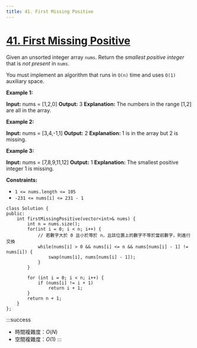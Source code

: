 ```yaml
---
title: 41. First Missing Positive
---
```


# [41\. First Missing Positive](https://leetcode.com/problems/first-missing-positive/)

Given an unsorted integer array `nums`. Return the _smallest positive integer_ that is _not present_ in `nums`.

You must implement an algorithm that runs in `O(n)` time and uses `O(1)` auxiliary space.

**Example 1:**

**Input:** nums = \[1,2,0\]
**Output:** 3
**Explanation:** The numbers in the range \[1,2\] are all in the array.

**Example 2:**

**Input:** nums = \[3,4,-1,1\]
**Output:** 2
**Explanation:** 1 is in the array but 2 is missing.

**Example 3:**

**Input:** nums = \[7,8,9,11,12\]
**Output:** 1
**Explanation:** The smallest positive integer 1 is missing.

**Constraints:**

-   `1 <= nums.length <= 105`
-   `-231 <= nums[i] <= 231 - 1`

```cpp=
class Solution {
public:
    int firstMissingPositive(vector<int>& nums) {
        int n = nums.size();
        for(int i = 0; i < n; i++) {
            // 若數字大於 0 且小於等於 n，且該位置上的數字不等於當前數字，則進行交換
            while(nums[i] > 0 && nums[i] <= n && nums[nums[i] - 1] != nums[i]) {
                swap(nums[i], nums[nums[i] - 1]);
            }
        }

        for (int i = 0; i < n; i++) {
            if (nums[i] != i + 1)
                return i + 1;
        }
        return n + 1;
    }
};
```

:::success
- 時間複雜度：$O(N)$
- 空間複雜度：$O(1)$
:::

